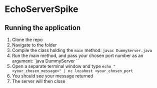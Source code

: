 # EchoServerSpike

## Running the application
1. Clone the repo
2. Navigate to the folder
3. Compile the class holding the `main` method:
`javac DummyServer.java`
4. Run the main method, and pass your chosen port
number as an argument: `java DummyServer <port number>``
5. Open a separate terminal window and type `echo "<your_chosen_message>" | nc locahost <your_chosen_port`
6. You should see your message returned
7. The server will then close
